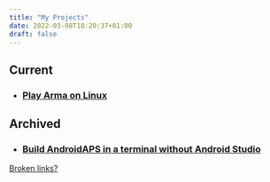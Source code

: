 ```yaml
---
title: "My Projects"
date: 2022-03-08T18:20:37+01:00
draft: false
---
```


## Current

- ### [Play Arma on Linux](/project/armaonlinux/)

## Archived

- ### [Build AndroidAPS in a terminal without Android Studio](/project/aaps-term-build/)

[Broken links?](/project)
